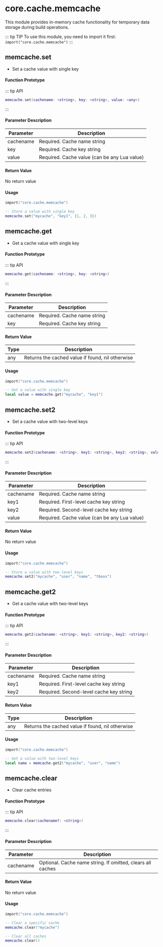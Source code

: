 
# core.cache.memcache

This module provides in-memory cache functionality for temporary data storage during build operations.

::: tip TIP
To use this module, you need to import it first: `import("core.cache.memcache")`
:::

## memcache.set

- Set a cache value with single key

#### Function Prototype

::: tip API
```lua
memcache.set(cachename: <string>, key: <string>, value: <any>)
```
:::

#### Parameter Description

| Parameter | Description |
|-----------|-------------|
| cachename | Required. Cache name string |
| key | Required. Cache key string |
| value | Required. Cache value (can be any Lua value) |

#### Return Value

No return value

#### Usage

```lua
import("core.cache.memcache")

-- Store a value with single key
memcache.set("mycache", "key1", {1, 2, 3})
```

## memcache.get

- Get a cache value with single key

#### Function Prototype

::: tip API
```lua
memcache.get(cachename: <string>, key: <string>)
```
:::

#### Parameter Description

| Parameter | Description |
|-----------|-------------|
| cachename | Required. Cache name string |
| key | Required. Cache key string |

#### Return Value

| Type | Description |
|------|-------------|
| any | Returns the cached value if found, nil otherwise |

#### Usage

```lua
import("core.cache.memcache")

-- Get a value with single key
local value = memcache.get("mycache", "key1")
```

## memcache.set2

- Set a cache value with two-level keys

#### Function Prototype

::: tip API
```lua
memcache.set2(cachename: <string>, key1: <string>, key2: <string>, value: <any>)
```
:::

#### Parameter Description

| Parameter | Description |
|-----------|-------------|
| cachename | Required. Cache name string |
| key1 | Required. First-level cache key string |
| key2 | Required. Second-level cache key string |
| value | Required. Cache value (can be any Lua value) |

#### Return Value

No return value

#### Usage

```lua
import("core.cache.memcache")

-- Store a value with two-level keys
memcache.set2("mycache", "user", "name", "tboox")
```

## memcache.get2

- Get a cache value with two-level keys

#### Function Prototype

::: tip API
```lua
memcache.get2(cachename: <string>, key1: <string>, key2: <string>)
```
:::

#### Parameter Description

| Parameter | Description |
|-----------|-------------|
| cachename | Required. Cache name string |
| key1 | Required. First-level cache key string |
| key2 | Required. Second-level cache key string |

#### Return Value

| Type | Description |
|------|-------------|
| any | Returns the cached value if found, nil otherwise |

#### Usage

```lua
import("core.cache.memcache")

-- Get a value with two-level keys
local name = memcache.get2("mycache", "user", "name")
```

## memcache.clear

- Clear cache entries

#### Function Prototype

::: tip API
```lua
memcache.clear(cachename?: <string>)
```
:::

#### Parameter Description

| Parameter | Description |
|-----------|-------------|
| cachename | Optional. Cache name string. If omitted, clears all caches |

#### Return Value

No return value

#### Usage

```lua
import("core.cache.memcache")

-- Clear a specific cache
memcache.clear("mycache")

-- Clear all caches
memcache.clear()
```


